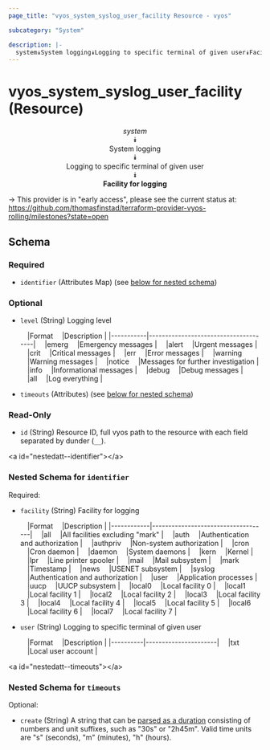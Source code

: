 ```yaml
---
page_title: "vyos_system_syslog_user_facility Resource - vyos"

subcategory: "System"

description: |- 
  system⯯System logging⯯Logging to specific terminal of given user⯯Facility for logging
---
```


# vyos_system_syslog_user_facility (Resource)
<center>

*system*  
⯯  
System logging  
⯯  
Logging to specific terminal of given user  
⯯  
**Facility for logging**


</center>

-> This provider is in "early access", please see the current status at: https://github.com/thomasfinstad/terraform-provider-vyos-rolling/milestones?state=open

## Schema

### Required

- `identifier` (Attributes Map) (see [below for nested schema](#nestedatt--identifier))

### Optional

- `level` (String) Logging level

    &emsp;|Format   &emsp;|Description                         |
    |-----------|--------------------------------------|
    &emsp;|emerg    &emsp;|Emergency messages                  |
    &emsp;|alert    &emsp;|Urgent messages                     |
    &emsp;|crit     &emsp;|Critical messages                   |
    &emsp;|err      &emsp;|Error messages                      |
    &emsp;|warning  &emsp;|Warning messages                    |
    &emsp;|notice   &emsp;|Messages for further investigation  |
    &emsp;|info     &emsp;|Informational messages              |
    &emsp;|debug    &emsp;|Debug messages                      |
    &emsp;|all      &emsp;|Log everything                      |
- `timeouts` (Attributes) (see [below for nested schema](#nestedatt--timeouts))

### Read-Only

- `id` (String) Resource ID, full vyos path to the resource with each field separated by dunder (`__`).

&lt;a id=&#34;nestedatt--identifier&#34;&gt;&lt;/a&gt;
### Nested Schema for `identifier`

Required:

- `facility` (String) Facility for logging

    &emsp;|Format    &emsp;|Description                       |
    |------------|------------------------------------|
    &emsp;|all       &emsp;|All facilities excluding &#34;mark&#34;   |
    &emsp;|auth      &emsp;|Authentication and authorization  |
    &emsp;|authpriv  &emsp;|Non-system authorization          |
    &emsp;|cron      &emsp;|Cron daemon                       |
    &emsp;|daemon    &emsp;|System daemons                    |
    &emsp;|kern      &emsp;|Kernel                            |
    &emsp;|lpr       &emsp;|Line printer spooler              |
    &emsp;|mail      &emsp;|Mail subsystem                    |
    &emsp;|mark      &emsp;|Timestamp                         |
    &emsp;|news      &emsp;|USENET subsystem                  |
    &emsp;|syslog    &emsp;|Authentication and authorization  |
    &emsp;|user      &emsp;|Application processes             |
    &emsp;|uucp      &emsp;|UUCP subsystem                    |
    &emsp;|local0    &emsp;|Local facility 0                  |
    &emsp;|local1    &emsp;|Local facility 1                  |
    &emsp;|local2    &emsp;|Local facility 2                  |
    &emsp;|local3    &emsp;|Local facility 3                  |
    &emsp;|local4    &emsp;|Local facility 4                  |
    &emsp;|local5    &emsp;|Local facility 5                  |
    &emsp;|local6    &emsp;|Local facility 6                  |
    &emsp;|local7    &emsp;|Local facility 7                  |
- `user` (String) Logging to specific terminal of given user

    &emsp;|Format  &emsp;|Description         |
    |----------|----------------------|
    &emsp;|txt     &emsp;|Local user account  |


&lt;a id=&#34;nestedatt--timeouts&#34;&gt;&lt;/a&gt;
### Nested Schema for `timeouts`

Optional:

- `create` (String) A string that can be [parsed as a duration](https://pkg.go.dev/time#ParseDuration) consisting of numbers and unit suffixes, such as &#34;30s&#34; or &#34;2h45m&#34;. Valid time units are &#34;s&#34; (seconds), &#34;m&#34; (minutes), &#34;h&#34; (hours).  
